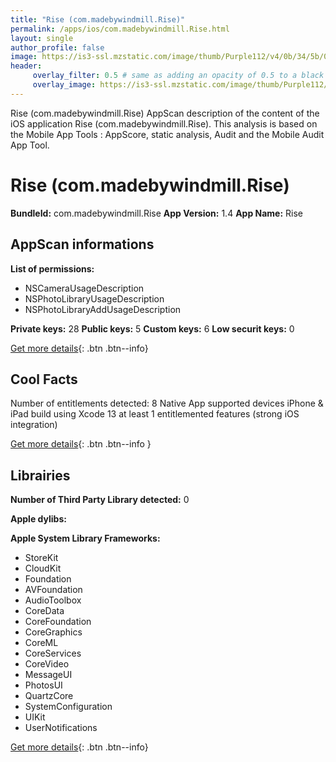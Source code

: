 ```yaml
---
title: "Rise (com.madebywindmill.Rise)"
permalink: /apps/ios/com.madebywindmill.Rise.html
layout: single
author_profile: false
image: https://is3-ssl.mzstatic.com/image/thumb/Purple112/v4/0b/34/5b/0b345b1e-bae6-1c68-92c8-f6ae14a286a9/AppIcon-0-1x_U007emarketing-0-7-0-85-220.png/512x512bb.jpg
header: 
     overlay_filter: 0.5 # same as adding an opacity of 0.5 to a black background
     overlay_image: https://is3-ssl.mzstatic.com/image/thumb/Purple112/v4/0b/34/5b/0b345b1e-bae6-1c68-92c8-f6ae14a286a9/AppIcon-0-1x_U007emarketing-0-7-0-85-220.png/512x512bb.jpg
---
```

Rise (com.madebywindmill.Rise) AppScan description of the content of the iOS application Rise (com.madebywindmill.Rise). This analysis is based on the Mobile App Tools : AppScore, static analysis, Audit and the Mobile Audit App Tool.

# Rise (com.madebywindmill.Rise)

**BundleId:** com.madebywindmill.Rise
**App Version:** 1.4
**App Name:** Rise


## AppScan informations 

**List of permissions:** 
- NSCameraUsageDescription
- NSPhotoLibraryUsageDescription
- NSPhotoLibraryAddUsageDescription
  
  
**Private keys:** 28
**Public keys:** 5
**Custom keys:** 6
**Low securit keys:** 0
  
[Get more details](/pricing.html){: .btn .btn--info}

## Cool Facts

Number of entitlements detected: 8
Native App
supported devices iPhone & iPad
build using Xcode 13
at least 1 entitlemented features (strong iOS integration)
  
[Get more details](/pricing.html){: .btn .btn--info }

## Librairies 
**Number of Third Party Library detected:** 0


**Apple dylibs:**


**Apple System Library Frameworks:**
- StoreKit
- CloudKit
- Foundation
- AVFoundation
- AudioToolbox
- CoreData
- CoreFoundation
- CoreGraphics
- CoreML
- CoreServices
- CoreVideo
- MessageUI
- PhotosUI
- QuartzCore
- SystemConfiguration
- UIKit
- UserNotifications


  
[Get more details](/pricing.html){: .btn .btn--info}

